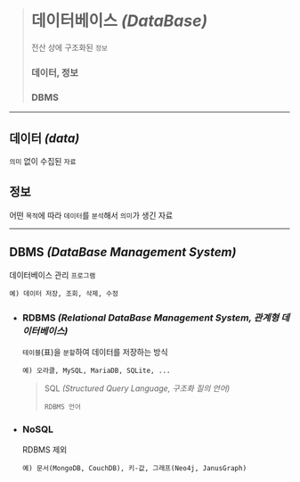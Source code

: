 ># 데이터베이스 *(DataBase)*
>전산 상에 구조화된 `정보`
>
>### 데이터, 정보
>### DBMS

---

## 데이터 *(data)*
`의미` 없이 수집된 `자료`

## 정보
어떤 `목적`에 따라 `데이터`를 `분석`해서 `의미`가 생긴 자료

---

## DBMS *(DataBase Management System)*
데이터베이스 관리 `프로그램`
```angular2html
예) 데이터 저장, 조회, 삭제, 수정
```

+ ### RDBMS *(Relational DataBase Management System, 관계형 데이터베이스)*
  `테이블`(표)을 `분할`하여 데이터를 저장하는 방식
  ```
  예) 오라클, MySQL, MariaDB, SQLite, ...
  ```

  >SQL *(Structured Query Language, 구조화 질의 언어)*
  >```
  >RDBMS 언어
  >```

+ ### NoSQL 
  RDBMS 제외
  ```
  예) 문서(MongoDB, CouchDB), 키-값, 그래프(Neo4j, JanusGraph)
  ```
